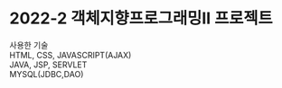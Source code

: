# 2022-2 객체지향프로그래밍II 프로젝트


사용한 기술 <BR>
HTML, CSS, JAVASCRIPT(AJAX) <BR>
JAVA, JSP, SERVLET <BR>
MYSQL(JDBC,DAO) <BR>

